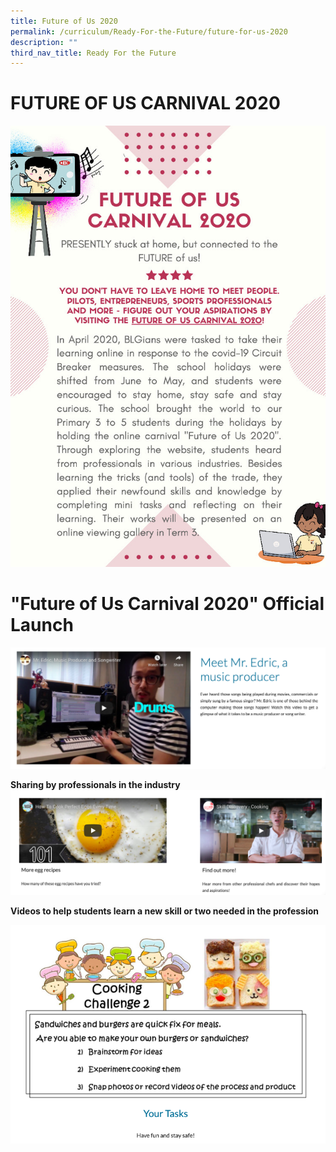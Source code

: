 ```yaml
---
title: Future of Us 2020
permalink: /curriculum/Ready-For-the-Future/future-for-us-2020
description: ""
third_nav_title: Ready For the Future
---
```

# FUTURE OF US CARNIVAL 2020

![](/images/sch%20web%20poster_jpg.jpg)

# "Future of Us Carnival 2020" Official Launch

![](/images/1%20Sharing%20by%20professionals%20in%20the%20industry.png)

**Sharing by professionals in the industry**
![](/images/2%20Videos%20to%20help%20students%20learn%20a%20new%20skill%20or%20two%20needed%20in%20the%20profession.png)

**Videos to help students learn a new skill or two needed in the profession**

![](/images/3%20An%20example%20of%20a%20students%20task.png)